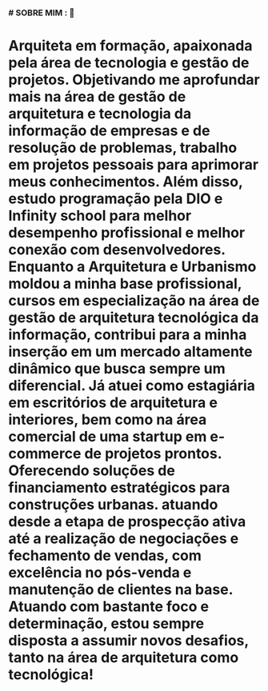 ### # SOBRE MIM : :woman:



# Arquiteta em formação, apaixonada pela área de tecnologia e gestão de projetos. Objetivando me aprofundar mais na área de gestão de arquitetura e tecnologia da informação de empresas e de resolução de problemas, trabalho em projetos pessoais para aprimorar meus conhecimentos. Além disso, estudo programação pela DIO e Infinity school para melhor desempenho profissional e melhor conexão com desenvolvedores. Enquanto a Arquitetura e Urbanismo moldou a minha base profissional, cursos em especialização na área de gestão de arquitetura tecnológica da informação, contribui para a minha inserção em um mercado altamente dinâmico que busca sempre um diferencial. Já atuei como estagiária em escritórios de arquitetura e interiores, bem como na área comercial de uma startup em e-commerce de projetos prontos. Oferecendo soluções de financiamento estratégicos para construções urbanas. atuando desde a etapa de prospecção ativa até a realização de negociações e fechamento de vendas, com excelência no pós-venda e manutenção de clientes na base. Atuando com bastante foco e determinação, estou sempre disposta a assumir novos desafios, tanto na área de arquitetura como tecnológica!
